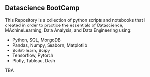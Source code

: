 <h2> Datascience BootCamp</h2>

This Repository is a collection of python scripts and notebooks that 
I created in order to practice the essentials of Datascience, MAchineLearning, 
Data Analysis, and Data Engineering using:

- Python, SQL, MongoDB
- Pandas, Numpy, Seaborn, Matplotlib
- Scikit-learn, Scipy
- Tensorflow, Pytorch
- Plotly, Tableau, Dash

TBA
